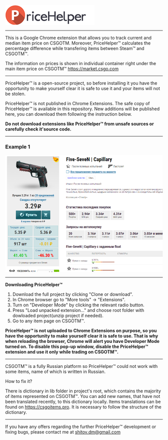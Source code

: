 ![PriceHelper](https://raw.githubusercontent.com/Shitovdm/PriceHelper/master/img/logo.png)
***
This is a Google Chrome extension that allows you to track current and median item price on CSGOTM. Moreover, PriceHelper™ calculates the percentage difference while transfering items between Steam™ and CSGOTM™.

The information on prices is shown in individual container right under the main item price on CSGOTM™ <https://market.csgo.com>
***
PriceHelper™ is a open-source project, so before installing it you have the opportunity to make yourself clear it is safe to use it and your items will not be stolen.

PriceHelper™ is not published in Chrome Extensions. The safe copy of PriceHelper™ is available in this repository. New additions will be published here, you can download them following the instruction below.

**Do not download extensions like PriceHelper™ from unsafe sources or carefully check it'source code.**
***
### Example 1

![screen](https://raw.githubusercontent.com/Shitovdm/PriceHelper/master/img/screen.PNG)
***
**Downloading PriceHelper™**
1. Download the full project by clicking "Clone or download".
2. In Chrome browser go to "More tools" -> "Extensions".
3. Turn on "Developer Mode" by clicking the relevant radio button.
4. Press "Load unpacked extension..." and choose root folder with dowloaded project(unzip project if needed).
5. Go to any item page on CSGOTM™.

**PriceHelper™ is not uploaded to Chrome Extensions on purpose, so you have the opportunity to make yourself clear it is safe to use. That is why when reloading the browser, Chrome will alert you have Developer Mode turned on. To disable this pop-up window, disable the PriceHelper™ extension and use it only while trading on CSGOTM™.**
***
CSGOTM™ is a fully Russian platform so PriceHelper™ could not work with some items, name of which is written in Russian.

How to fix it?

There is dictionary in lib folder in project's root, which contains the majority of items represented on CSGOTM™. You can add new names, that have not been translated recently, to this dictionary locally. Items translations can be found on <https://csgoitems.pro>. It is necessary to follow the structure of the dictionary.
***
If you have any offers regarding the further PriceHelper™ development or fixing bugs, please contact me at <shitov.dm@gmail.com>


